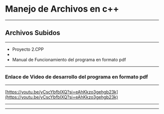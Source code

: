 # Manejo de Archivos en c++

------------

## Archivos Subidos

------------
- Proyecto 2.CPP
- 
- Manual de Funcionamiento del programa en formato pdf

------------

### Enlace de Video de desarrollo del programa en formato pdf

------------

[https://youtu.be/yCscYbfbIXQ?si=eAhKkzo3gehgb23k](https://youtu.be/yCscYbfbIXQ?si=eAhKkzo3gehgb23k)

------------


------------
